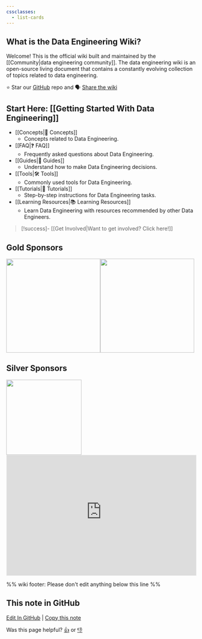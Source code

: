 ```yaml
---
cssclasses:
  - list-cards
---
```


## What is the Data Engineering Wiki?

Welcome! This is the official wiki built and maintained by the [[Community|data engineering community]]. The data engineering wiki is an open-source living document that contains a constantly evolving collection of topics related to data engineering.

⭐ Star our [GitHub](https://github.com/data-engineering-community/data-engineering-wiki) repo and 🗣️ [Share the wiki](https://twitter.com/intent/tweet?text=Check%20out%20this%20awesome%20resource%20for%20data%20engineering!%20https%3A//dataengineering.wiki/)

## Start Here: [[Getting Started With Data Engineering]]

- [[Concepts|💭 Concepts]]
	- Concepts related to Data Engineering.
- [[FAQ|❓ FAQ]]
	- Frequently asked questions about Data Engineering.
- [[Guides|🧭 Guides]]
	- Understand how to make Data Engineering decisions.
- [[Tools|🛠️ Tools]]
	- Commonly used tools for Data Engineering.
- [[Tutorials|🔢 Tutorials]]
	- Step-by-step instructions for Data Engineering tasks.
- [[Learning Resources|📚 Learning Resources]]
	- Learn Data Engineering with resources recommended by other Data Engineers.

> [!success]- [[Get Involved|Want to get involved? Click here!]]

## Gold Sponsors

<div class="sponsors-gold" style="display: flex; flex-wrap: wrap;">
	<a href="https://dataengjobs.com/">
	    <img src="https://avatars.githubusercontent.com/u/109050594?v=4" width=250>
	</a>
	<a href="https://greatexpectations.io/cloud/?utm_source=reddit&utm_medium=sponsored&utm_campaign=r-dataengineering&utm_content=cloud-signup">
	    <img src="https://raw.githubusercontent.com/data-engineering-community/data-engineering-wiki/41d72633bf4c6fea9f1d073f590dfc7d331359b4/Assets/great-expectations-logo.svg" width=250>
	</a>
</div>

## Silver Sponsors

<div class="sponsors-silver" style="display: flex; flex-wrap: wrap;">
<a href="https://bit.ly/dataengwiki">
    <img src="https://raw.githubusercontent.com/data-engineering-community/data-engineering-wiki/main/Assets/starburst-logo.svg" width=200>
</a>
</div>


<iframe src="https://dataengineeringcommunity.substack.com/embed" width="100%" height="320" style="border:1px solid #EEE; background:white;" frameborder="0" scrolling="no"></iframe>


%% wiki footer: Please don't edit anything below this line %%

## This note in GitHub

<span class="git-footer">[Edit In GitHub](https://github.dev/data-engineering-community/data-engineering-wiki/blob/main/Index.md "git-hub-edit-note") | [Copy this note](https://raw.githubusercontent.com/data-engineering-community/data-engineering-wiki/main/Index.md "git-hub-copy-note")</span>

<span class="git-footer">Was this page helpful?
[👍](https://tally.so/r/mOaxjk?rating=Yes&url=https://dataengineering.wiki/Index) or [👎](https://tally.so/r/mOaxjk?rating=No&url=https://dataengineering.wiki/Index)</span>
